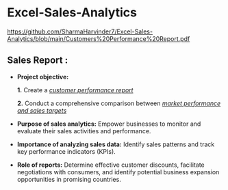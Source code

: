 # Excel-Sales-Analytics
https://github.com/SharmaHarvinder7/Excel-Sales-Analytics/blob/main/Customers%20Performance%20Report.pdf
## Sales Report :


- **Project objective:** 

    **1.** Create a _[customer performance report](
https://github.com/SharmaHarvinder7/Excel-Sales-Analytics/blob/main/Customers%20Performance%20Report.pdf)_ 

    **2.** Conduct a comprehensive comparison between _[market performance and sales targets](https://github.com/SharmaHarvinder7/Excel-Sales-Analytics/blob/main/Market%20Performance%20Target.pdf)_

- **Purpose of sales analytics:** Empower businesses to monitor and evaluate their sales activities and performance.

- **Importance of analyzing sales data:** Identify sales patterns and track key performance indicators (KPIs).

- **Role of reports:** Determine effective customer discounts, facilitate negotiations with consumers, and identify potential business expansion opportunities in promising countries.
